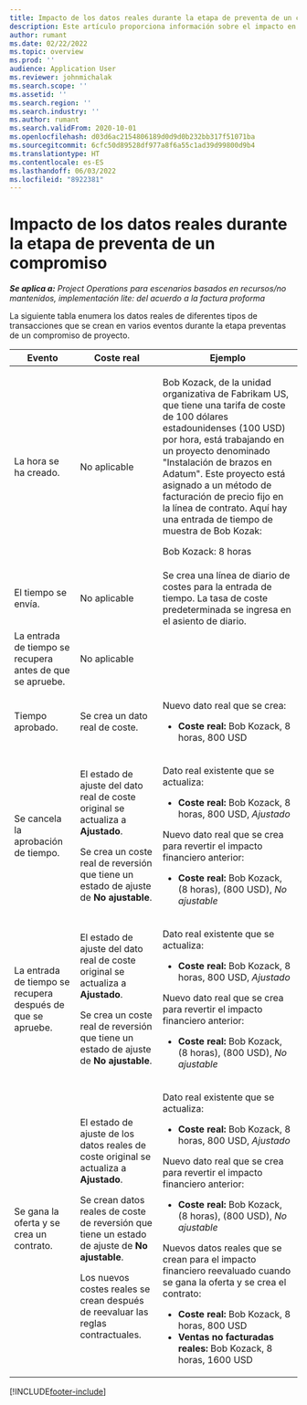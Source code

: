 ```yaml
---
title: Impacto de los datos reales durante la etapa de preventa de un compromiso
description: Este artículo proporciona información sobre el impacto en la tabla de valores reales en varios eventos cuando un compromiso está en etapa preventas de Microsoft Dynamics 365 Project Operations.
author: rumant
ms.date: 02/22/2022
ms.topic: overview
ms.prod: ''
audience: Application User
ms.reviewer: johnmichalak
ms.search.scope: ''
ms.assetid: ''
ms.search.region: ''
ms.search.industry: ''
ms.author: rumant
ms.search.validFrom: 2020-10-01
ms.openlocfilehash: d03d6ac2154806189d0d9d0b232bb317f51071ba
ms.sourcegitcommit: 6cfc50d89528df977a8f6a55c1ad39d99800d9b4
ms.translationtype: HT
ms.contentlocale: es-ES
ms.lasthandoff: 06/03/2022
ms.locfileid: "8922381"
---
```

# <a name="actuals-impact-during-the-pre-sales-stage-of-an-engagement"></a>Impacto de los datos reales durante la etapa de preventa de un compromiso

_**Se aplica a:** Project Operations para escenarios basados en recursos/no mantenidos, implementación lite: del acuerdo a la factura proforma_

La siguiente tabla enumera los datos reales de diferentes tipos de transacciones que se crean en varios eventos durante la etapa preventas de un compromiso de proyecto.

| Evento | Coste real | Ejemplo |
|---|---|---|
| La hora se ha creado. | No aplicable | <p>Bob Kozack, de la unidad organizativa de Fabrikam US, que tiene una tarifa de coste de 100 dólares estadounidenses (100 USD) por hora, está trabajando en un proyecto denominado "Instalación de brazos en Adatum". Este proyecto está asignado a un método de facturación de precio fijo en la línea de contrato. Aquí hay una entrada de tiempo de muestra de Bob Kozak:</p><p>Bob Kozack: 8 horas</p> |
| El tiempo se envía. | No aplicable | Se crea una línea de diario de costes para la entrada de tiempo. La tasa de coste predeterminada se ingresa en el asiento de diario. |
| La entrada de tiempo se recupera antes de que se apruebe. | No aplicable | |
| Tiempo aprobado. | Se crea un dato real de coste. | <p>Nuevo dato real que se crea:</p><ul><li>**Coste real:** Bob Kozack, 8 horas, 800 USD</li></ul> |
| Se cancela la aprobación de tiempo. | <p>El estado de ajuste del dato real de coste original se actualiza a **Ajustado**.</p><p>Se crea un coste real de reversión que tiene un estado de ajuste de **No ajustable**.</p> | <p>Dato real existente que se actualiza:</p><ul><li>**Coste real:** Bob Kozack, 8 horas, 800 USD, *Ajustado*</li></ul><p>Nuevo dato real que se crea para revertir el impacto financiero anterior:</p><ul><li>**Coste real:** Bob Kozack, (8 horas), (800 USD), *No ajustable*</li></ul> |
| La entrada de tiempo se recupera después de que se apruebe. | <p>El estado de ajuste del dato real de coste original se actualiza a **Ajustado**.</p><p>Se crea un coste real de reversión que tiene un estado de ajuste de **No ajustable**.</p> | <p>Dato real existente que se actualiza:</p><ul><li>**Coste real:** Bob Kozack, 8 horas, 800 USD, *Ajustado*</li></ul><p>Nuevo dato real que se crea para revertir el impacto financiero anterior:</p><ul><li>**Coste real:** Bob Kozack, (8 horas), (800 USD), *No ajustable*</li></ul> |
| Se gana la oferta y se crea un contrato. | <p>El estado de ajuste de los datos reales de coste original se actualiza a **Ajustado**.</p><p>Se crean datos reales de coste de reversión que tiene un estado de ajuste de **No ajustable**.</p><p>Los nuevos costes reales se crean después de reevaluar las reglas contractuales.</p> | <p>Dato real existente que se actualiza:</p><ul><li>**Coste real:** Bob Kozack, 8 horas, 800 USD, *Ajustado*</li></ul><p>Nuevo dato real que se crea para revertir el impacto financiero anterior:</p><ul><li>**Coste real:** Bob Kozack, (8 horas), (800 USD), *No ajustable*</li></ul><p>Nuevos datos reales que se crean para el impacto financiero reevaluado cuando se gana la oferta y se crea el contrato:</p><ul><li>**Coste real:** Bob Kozack, 8 horas, 800 USD</li><li>**Ventas no facturadas reales:** Bob Kozack, 8 horas, 1600 USD</li></ul> |

[!INCLUDE[footer-include](../includes/footer-banner.md)]
